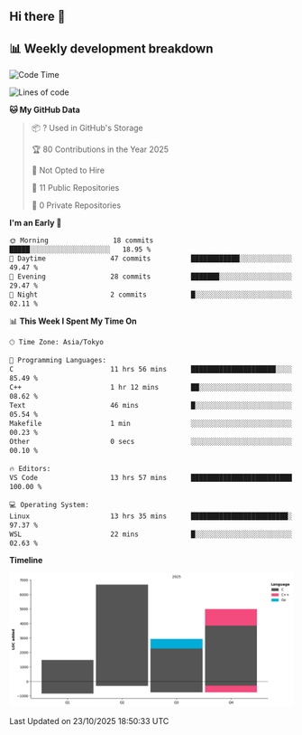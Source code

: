 ## Hi there 👋

<!--
**mandakore/mandakore** is a ✨ _special_ ✨ repository because its `README.md` (this file) appears on your GitHub profile.

Here are some ideas to get you started:

- 🔭 I’m currently working on ...
- 🌱 I’m currently learning ...
- 👯 I’m looking to collaborate on ...
- 🤔 I’m looking for help with ...
- 💬 Ask me about ...
- 📫 How to reach me: ...
- 😄 Pronouns: ...
- ⚡ Fun fact: ...
-->

## 📊 Weekly development breakdown

<!--START_SECTION:waka-->
![Code Time](http://img.shields.io/badge/Code%20Time-144%20hrs%2034%20mins-blue)

![Lines of code](https://img.shields.io/badge/From%20Hello%20World%20I%27ve%20Written-16.1%20thousand%20lines%20of%20code-blue)

**🐱 My GitHub Data** 

> 📦 ? Used in GitHub's Storage 
 > 
> 🏆 80 Contributions in the Year 2025
 > 
> 🚫 Not Opted to Hire
 > 
> 📜 11 Public Repositories 
 > 
> 🔑 0 Private Repositories 
 > 
**I'm an Early 🐤** 

```text
🌞 Morning                18 commits          █████░░░░░░░░░░░░░░░░░░░░   18.95 % 
🌆 Daytime                47 commits          ████████████░░░░░░░░░░░░░   49.47 % 
🌃 Evening                28 commits          ███████░░░░░░░░░░░░░░░░░░   29.47 % 
🌙 Night                  2 commits           █░░░░░░░░░░░░░░░░░░░░░░░░   02.11 % 
```


📊 **This Week I Spent My Time On** 

```text
🕑︎ Time Zone: Asia/Tokyo

💬 Programming Languages: 
C                        11 hrs 56 mins      █████████████████████░░░░   85.49 % 
C++                      1 hr 12 mins        ██░░░░░░░░░░░░░░░░░░░░░░░   08.62 % 
Text                     46 mins             █░░░░░░░░░░░░░░░░░░░░░░░░   05.54 % 
Makefile                 1 min               ░░░░░░░░░░░░░░░░░░░░░░░░░   00.23 % 
Other                    0 secs              ░░░░░░░░░░░░░░░░░░░░░░░░░   00.10 % 

🔥 Editors: 
VS Code                  13 hrs 57 mins      █████████████████████████   100.00 % 

💻 Operating System: 
Linux                    13 hrs 35 mins      ████████████████████████░   97.37 % 
WSL                      22 mins             █░░░░░░░░░░░░░░░░░░░░░░░░   02.63 % 
```

**Timeline**

![Lines of Code chart](https://raw.githubusercontent.com/mandakore/mandakore/main/assets/bar_graph.png)


 Last Updated on 23/10/2025 18:50:33 UTC
<!--END_SECTION:waka-->

